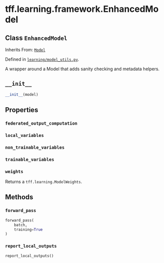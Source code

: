 <div itemscope itemtype="http://developers.google.com/ReferenceObject">
<meta itemprop="name" content="tff.learning.framework.EnhancedModel" />
<meta itemprop="path" content="Stable" />
<meta itemprop="property" content="federated_output_computation"/>
<meta itemprop="property" content="local_variables"/>
<meta itemprop="property" content="non_trainable_variables"/>
<meta itemprop="property" content="trainable_variables"/>
<meta itemprop="property" content="weights"/>
<meta itemprop="property" content="__init__"/>
<meta itemprop="property" content="forward_pass"/>
<meta itemprop="property" content="report_local_outputs"/>
</div>

# tff.learning.framework.EnhancedModel

## Class `EnhancedModel`

Inherits From: [`Model`](../../../tff/learning/Model.md)



Defined in [`learning/model_utils.py`](http://github.com/tensorflow/federated/tree/master/tensorflow_federated/python/learning/model_utils.py).

A wrapper around a Model that adds sanity checking and metadata helpers.

<h2 id="__init__"><code>__init__</code></h2>

``` python
__init__(model)
```





## Properties

<h3 id="federated_output_computation"><code>federated_output_computation</code></h3>



<h3 id="local_variables"><code>local_variables</code></h3>



<h3 id="non_trainable_variables"><code>non_trainable_variables</code></h3>



<h3 id="trainable_variables"><code>trainable_variables</code></h3>



<h3 id="weights"><code>weights</code></h3>

Returns a `tff.learning.ModelWeights`.



## Methods

<h3 id="forward_pass"><code>forward_pass</code></h3>

``` python
forward_pass(
    batch,
    training=True
)
```



<h3 id="report_local_outputs"><code>report_local_outputs</code></h3>

``` python
report_local_outputs()
```





